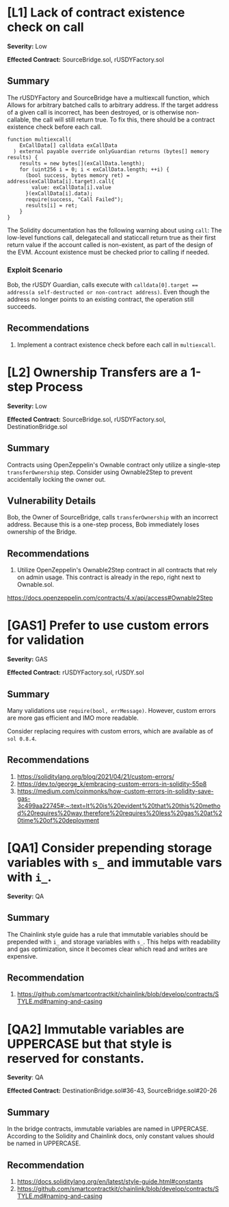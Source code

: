# [L1] Lack of contract existence check on call

**Severity:** Low 

**Effected Contract:** SourceBridge.sol, rUSDYFactory.sol

## Summary
The rUSDYFactory and SourceBridge have a multiexcall function, which Allows for arbitrary batched calls to arbitrary address. If the target address of a given call is incorrect, has been destroyed, or is otherwise non-callable, the call will still return true. To fix this, there should be a contract existence check before each call.

```solidity
function multiexcall(
    ExCallData[] calldata exCallData
  ) external payable override onlyGuardian returns (bytes[] memory results) {
    results = new bytes[](exCallData.length);
    for (uint256 i = 0; i < exCallData.length; ++i) {
      (bool success, bytes memory ret) = address(exCallData[i].target).call{
        value: exCallData[i].value
      }(exCallData[i].data);
      require(success, "Call Failed");
      results[i] = ret;
    }
}
```

The Solidity documentation has the following warning about using `call`:
The low-level functions call, delegatecall and staticcall return true as their first return value if the account called is non-existent, as part of the design of the EVM. Account existence must be checked prior to calling if needed.


### Exploit Scenario
Bob, the rUSDY Guardian, calls execute with `calldata[0].target == address(a self-destructed or non-contract address)`. Even though the address no longer points to an existing contract, the operation still succeeds.

## Recommendations
1. Implement a contract existence check before each call in `multiexcall`.

# [L2] Ownership Transfers are a 1-step Process

**Severity:** Low 

**Effected Contract:** SourceBridge.sol, rUSDYFactory.sol, DestinationBridge.sol

## Summary
Contracts using OpenZeppelin's Ownable contract only utilize a single-step `transferOwnership` step.
Consider using Ownable2Step to prevent accidentally locking the owner out.


## Vulnerability Details
Bob, the Owner of SourceBridge, calls `transferOwnership` with an incorrect address. Because this is a one-step process, Bob immediately loses ownership of the Bridge.

## Recommendations
1. Utilize OpenZeppelin's Ownable2Step contract in all contracts that rely on admin usage. This contract is already in the repo, right next to Ownable.sol.

https://docs.openzeppelin.com/contracts/4.x/api/access#Ownable2Step

# [GAS1] Prefer to use custom errors for validation

**Severity:** GAS 

**Effected Contract:** rUSDYFactory.sol, rUSDY.sol

## Summary
Many validations use `require(bool, errMessage)`. However, custom errors are more gas efficient and IMO more readable.

Consider replacing requires with custom errors, which are available as of `sol 0.8.4`.


## Recommendations
1. https://soliditylang.org/blog/2021/04/21/custom-errors/ 
2. https://dev.to/george_k/embracing-custom-errors-in-solidity-55p8 
3. https://medium.com/coinmonks/how-custom-errors-in-solidity-save-gas-3c499aa22745#:~:text=It%20is%20evident%20that%20this%20method%20requires%20way,therefore%20requires%20less%20gas%20at%20time%20of%20deployment

# [QA1] Consider prepending storage variables with `s_` and immutable vars with `i_`. 

**Severity:** QA 

## Summary
The Chainlink style guide has a rule that immutable variables should be prepended with `i_` and storage variables with `s_`. This helps with readability and gas optimization, since it becomes clear which read and writes are expensive.


## Recommendation
1. https://github.com/smartcontractkit/chainlink/blob/develop/contracts/STYLE.md#naming-and-casing

# [QA2] Immutable variables are UPPERCASE but that style is reserved for constants. 

**Severity**: QA 

**Effected Contract:** DestinationBridge.sol#36-43, SourceBridge.sol#20-26

## Summary
In the bridge contracts, immutable variables are named in UPPERCASE. According to the Solidity and Chainlink docs, only constant values should be named in UPPERCASE.


## Recommendation
1. https://docs.soliditylang.org/en/latest/style-guide.html#constants 
2. https://github.com/smartcontractkit/chainlink/blob/develop/contracts/STYLE.md#naming-and-casing